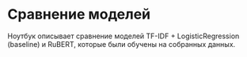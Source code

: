 # Сравнение моделей

Ноутбук описывает сравнение моделей TF-IDF + LogisticRegression (baseline) и RuBERT, которые были обучены на собранных данных.
